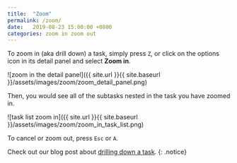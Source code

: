 ```yaml
---
title:  "Zoom"
permalink: /zoom/
date:   2019-08-23 15:00:00 +0800
categories: zoom in zoom out
---
```

To zoom in (aka drill down) a task, simply press `Z`, or click on the options icon in its detail panel and select **Zoom in**.

![zoom in the detail panel]({{ site.url }}{{ site.baseurl }}/assets/images/zoom/zoom_detail_panel.png)

Then, you would see all of the subtasks nested in the task you have zoomed in.

![task list zoom in]({{ site.url }}{{ site.baseurl }}/assets/images/zoom/zoom_in_task_list.png)

To cancel or zoom out, press `Esc` or `A`.

Check out our blog post about [drilling down a task](https://quire.io/blog/p/Drill-Down.html).
{: .notice}